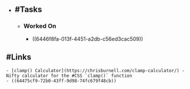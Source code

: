 - ## #Tasks
	- ### Worked On
		- ((6446f8fa-013f-4451-a2db-c56ed3cac509))
## #Links
	- [clamp() Calculator](https://chrisburnell.com/clamp-calculator/) - Nifty calculator for the #CSS `clamp()` function
	- ((64475cf9-72b0-43ff-9d98-74fc679f48cb))